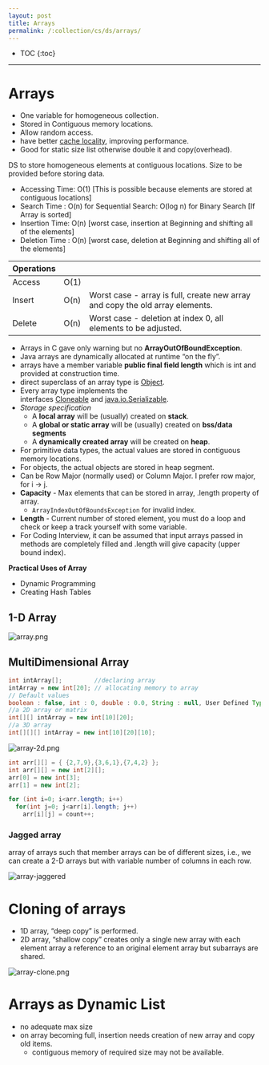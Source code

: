 ```yaml
---
layout: post
title: Arrays
permalink: /:collection/cs/ds/arrays/
---
```


- TOC
{:toc}

---

# Arrays

- One variable for homogeneous collection.
- Stored in Contiguous memory locations.
- Allow random access.
- have better [cache locality](https://en.wikipedia.org/wiki/Locality_of_reference), improving performance.
- Good for static size list otherwise double it and copy(overhead).

DS to store homogeneous elements at contiguous locations. Size to be provided before storing data.
- Accessing Time: O(1) [This is possible because elements are stored at contiguous locations]   
- Search Time   : O(n) for Sequential Search: O(log n) for Binary Search [If Array is sorted]
- Insertion Time: O(n) [worst case, insertion at Beginning and shifting all of the elements]
- Deletion Time : O(n) [worst case, deletion at Beginning and shifting all of the elements]

|Operations|||
|---|---|---|
|Access|O(1)||
|Insert|O(n)|Worst case - array is full, create new array and copy the old array elements.|
|Delete|O(n)|Worst case - deletion at index 0, all elements to be adjusted.|

- Arrays in C gave only warning but no **ArrayOutOfBoundException**.
- Java arrays are dynamically allocated at runtime “on the fly”.
- arrays have a member variable **public final field length** which is int and provided at construction time.
- direct superclass of an array type is [Object](https://www.geeksforgeeks.org/object-class-in-java/).
- Every array type implements the interfaces [Cloneable](https://www.geeksforgeeks.org/marker-interface-java/) and [java.io.Serializable](https://www.geeksforgeeks.org/serialization-in-java/).
- *Storage specification*
  - A **local array** will be (usually) created on **stack**.
  - A **global or static array** will be (usually) created on **bss/data segments**
  - A **dynamically created array** will be created on **heap**.
- For primitive data types, the actual values are stored in contiguous memory locations. 
- For objects, the actual objects are stored in heap segment.
- Can be Row Major (normally used) or Column Major. I prefer row major, for i -> j.
- **Capacity** - Max elements that can be stored in array, .length property of array.
  - `ArrayIndexOutOfBoundsException` for invalid index.
- **Length** - Current number of stored element, you must do a loop and check or keep a track yourself with some variable.
- For Coding Interview, it can be assumed that input arrays passed in methods are completely filled and .length will give capacity (upper bound index).

**Practical Uses of Array**
- Dynamic Programming
- Creating Hash Tables

## 1-D Array

![array.png]({{site.cdn}}/cse/ds/array/array.png)

## MultiDimensional Array

```java
int intArray[];         //declaring array
intArray = new int[20]; // allocating memory to array
// Default values
boolean : false, int : 0, double : 0.0, String : null, User Defined Type : null
//a 2D array or matrix
int[][] intArray = new int[10][20];                       
//a 3D array
int[][][] intArray = new int[10][20][10];
```
![array-2d.png]({{site.cdn}}/cse/ds/array/array-2d.png)
```java
int arr[][] = { {2,7,9},{3,6,1},{7,4,2} };
int arr[][] = new int[2][];
arr[0] = new int[3];
arr[1] = new int[2];
```
```java
for (int i=0; i<arr.length; i++) 
  for(int j=0; j<arr[i].length; j++) 
    arr[i][j] = count++;
```

### Jagged array
array of arrays such that member arrays can be of different sizes, i.e., we can create a 2-D arrays but with variable number of columns in each row.

![array-jaggered]({{site.cdn}}/cse/ds/array/array-jaggered.png)

# Cloning of arrays
- 1D array, “deep copy” is performed.
- 2D array, “shallow copy” creates only a single new array with each element array a reference to an original element array but subarrays are shared.

![array-clone.png]({{site.cdn}}/cse/ds/array/array-clone.png)

# Arrays as Dynamic List

- no adequate max size
- on array becoming full, insertion needs creation of new array and copy old items.
  - contiguous memory of required size may not be available.
